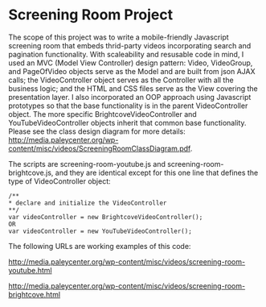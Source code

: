 Screening Room Project
===================

The scope of this project was to write a mobile-friendly Javascript screening room that embeds thrid-party videos incorporating search and pagination functionality. With scaleability and resusable code in mind, I used an MVC (Model View Controller) design pattern: Video, VideoGroup, and PageOfVideo objects serve as the Model and are built from json AJAX calls; the VideoController object serves as the Controller with all the business logic; and the HTML and CSS files serve as the View covering the presentation layer. I also incorporated an OOP approach using Javascript prototypes so that the base functionality is in the parent VideoController object. The more specific BrightcoveVideoController and YouTubeVideoController objects inherit that common base functionality. Please see the class design diagram for more details: http://media.paleycenter.org/wp-content/misc/videos/ScreeningRoomClassDiagram.pdf.  

The scripts are screening-room-youtube.js and screening-room-brightcove.js, and they are identical except for this one line that defines the type of VideoController object: 

	/**
	* declare and initialize the VideoController 
	**/	
	var videoController = new BrightcoveVideoController();
	OR
	var videoController = new YouTubeVideoController();

The following URLs are working examples of this code:

http://media.paleycenter.org/wp-content/misc/videos/screening-room-youtube.html
	
http://media.paleycenter.org/wp-content/misc/videos/screening-room-brightcove.html



